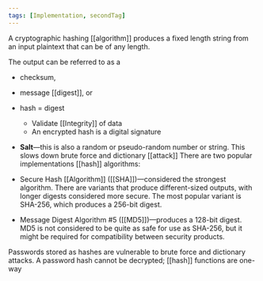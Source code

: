 ```yaml
---
tags: [Implementation, secondTag]
---
```

A cryptographic hashing [[algorithm]] produces a fixed length string from an input plaintext that can be of any length.

The output can be referred to as a 
- checksum, 
- message [[digest]], or 
- hash = digest
	- Validate [[Integrity]] of data
	- An encrypted hash is a digital signature

- **Salt**—this is also a random or pseudo-random number or string. This slows down brute force and dictionary [[attack]]
There are two popular implementations [[hash]] algorithms:

-   Secure Hash [[Algorithm]] ([[SHA]])—considered the strongest algorithm. There are variants that produce different-sized outputs, with longer digests considered more secure. The most popular variant is SHA-256, which produces a 256-bit digest.
-   Message Digest Algorithm #5 ([[MD5]])—produces a 128-bit digest. MD5 is not considered to be quite as safe for use as SHA-256, but it might be required for compatibility between security products.

Passwords stored as hashes are vulnerable to brute force and dictionary attacks. A password hash cannot be decrypted; [[hash]] functions are one-way